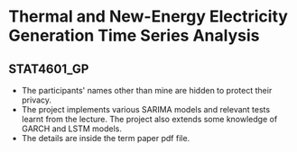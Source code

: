 # Thermal and New-Energy Electricity Generation Time Series Analysis
## STAT4601_GP

- The participants' names other than mine are hidden to protect their privacy.
- The project implements various SARIMA models and relevant tests learnt from the lecture. The project also extends some knowledge of GARCH and LSTM models.
- The details are inside the term paper pdf file.
